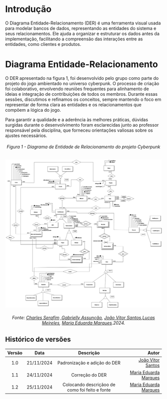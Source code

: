 # Introdução

O Diagrama Entidade-Relacionamento (DER) é uma ferramenta visual usada para modelar bancos de dados, representando as entidades do sistema e seus relacionamentos. Ele ajuda a organizar e estruturar os dados antes da implementação, facilitando a compreensão das interações entre as entidades, como clientes e produtos.

# Diagrama Entidade-Relacionamento

O DER apresentado na figura 1, foi desenvolvido pelo grupo como parte do projeto do jogo ambientado no universo cyberpunk. O processo de criação foi colaborativo, envolvendo reuniões frequentes para alinhamento de ideias e integração de contribuições de todos os membros. Durante essas sessões, discutimos e refinamos os conceitos, sempre mantendo o foco em representar de forma clara as entidades e os relacionamentos que compõem a lógica do jogo.  

Para garantir a qualidade e a aderência às melhores práticas, dúvidas surgidas durante o desenvolvimento foram esclarecidas junto ao professor responsável pela disciplina, que forneceu orientações valiosas sobre os ajustes necessários. 

<h6 align="center">Figura 1 - Diagrama de Entidade de Relacionamento do projeto Cyberpunk</h6>

![cnpImg](../assets/DER.png)

<h6 align="center">Fonte: <a href="https://github.com/charles-serafim">Charles Serafim</a> ,<a href="https://github.com/GabriellyAssuncao">Gabrielly Assunção</a>, <a href="https://github.com/Jauzimm">João Vitor Santos</a>,<a href="https://github.com/Katuner">Lucas Meireles</a>, <a href="https://github.com/EduardaSMarques">Maria Eduarda Marques</a>.2024.</h6>

## Histórico de versões

| Versão |  Data  | Descrição | Autor | 
|:------:|:------:|:---------:|------:|
| 1.0 | 21/11/2024 | Padronização e adição do DER | [João Vitor Santos](https://github.com/Jauzimm) |
| 1.1 | 24/11/2024 | Correção do DER| [Maria Eduarda Marques](https://github.com/EduardaSMarques) |
| 1.2 | 25/11/2024 | Colocando descriçãoo de como foi feito e fonte| [Maria Eduarda Marques](https://github.com/EduardaSMarques) |